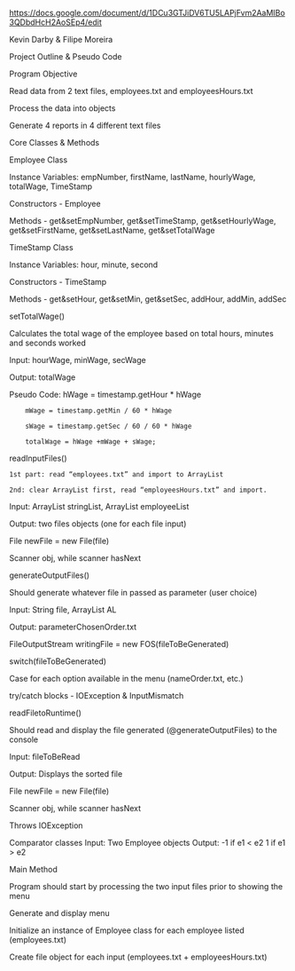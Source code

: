 https://docs.google.com/document/d/1DCu3GTJiDV6TU5LAPjFvm2AaMIBo3QDbdHcH2AoSEp4/edit

Kevin Darby & Filipe Moreira

Project Outline & Pseudo Code 

Program Objective

Read data from 2 text files, employees.txt and employeesHours.txt

Process the data into objects

Generate 4 reports in 4 different text files

Core Classes & Methods

Employee Class

Instance Variables: empNumber, firstName, lastName, hourlyWage, totalWage, TimeStamp

Constructors - Employee

Methods - get&setEmpNumber, get&setTimeStamp, get&setHourlyWage, get&setFirstName, get&setLastName, get&setTotalWage

TimeStamp Class

Instance Variables:  hour, minute, second

Constructors - TimeStamp

Methods - get&setHour, get&setMin, get&setSec, addHour, addMin, addSec

setTotalWage()

Calculates the total wage of the employee based on total hours, minutes and seconds worked	
	
Input: hourWage, minWage, secWage

Output: totalWage

Pseudo Code: hWage = timestamp.getHour * hWage

		mWage = timestamp.getMin / 60 * hWage
		
		sWage = timestamp.getSec / 60 / 60 * hWage
		
		totalWage = hWage +mWage + sWage;

readInputFiles()

	1st part: read “employees.txt” and import to ArrayList
	
	2nd: clear ArrayList first, read “employeesHours.txt” and import.	
	
Input: ArrayList<String> stringList, ArrayList<Employee> employeeList
	
Output: two files objects (one for each file input)
	
File newFile = new File(file)
	
Scanner obj, while scanner hasNext

generateOutputFiles()
	
Should generate whatever file in passed as parameter (user choice)
	
Input: String file, ArrayList<Employee> AL
	
Output: parameterChosenOrder.txt
	
FileOutputStream writingFile = new FOS(fileToBeGenerated)
	
switch(fileToBeGenerated)
	
Case for each option available in the menu (nameOrder.txt, etc.)
	
try/catch blocks - IOException & InputMismatch
	
readFiletoRuntime()
	
Should read and display the file generated (@generateOutputFiles) to the console
	
Input: fileToBeRead 
	
Output: Displays the sorted file
	
File newFile = new File(file)
	
Scanner obj, while scanner hasNext
	
Throws IOException


Comparator classes
	Input: Two Employee objects
	Output: -1 if e1 < e2
		  1 if e1 > e2

Main Method
	
Program should start by processing the two input files prior to showing the menu
	
Generate and display menu
	
Initialize an instance of Employee class for each employee listed (employees.txt)
	
Create file object for each input (employees.txt + employeesHours.txt)

